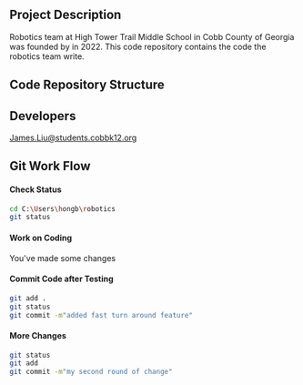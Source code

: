## Project Description
Robotics team at High Tower Trail Middle School in Cobb County of Georgia was founded by in 2022.
This code repository contains the code the robotics team write.

## Code Repository Structure


## Developers 
James.Liu@students.cobbk12.org

## Git Work Flow

#### Check Status
```bash
cd C:\Users\hongb\robotics 
git status
```

#### Work on Coding
You've made some changes

#### Commit Code after Testing
```bash
git add .
git status
git commit -m"added fast turn around feature"  
```

#### More Changes
```bash
git status
git add 
git commit -m"my second round of change" 
```

